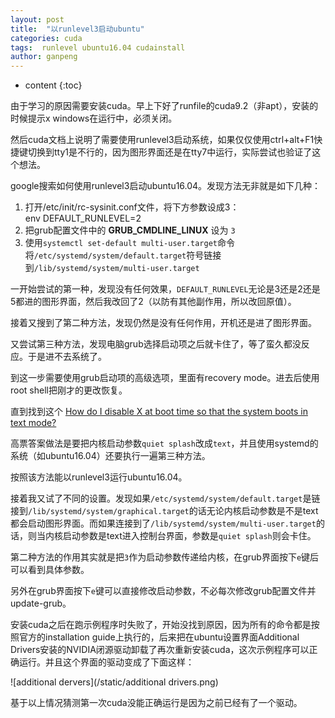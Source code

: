 ```yaml
---
layout: post
title:  "以runlevel3启动ubuntu"
categories: cuda
tags:  runlevel ubuntu16.04 cudainstall
author: ganpeng
---
```


* content
{:toc}


由于学习的原因需要安装cuda。早上下好了runfile的cuda9.2（非apt），安装的时候提示x windows在运行中，必须关闭。

然后cuda文档上说明了需要使用runlevel3启动系统，如果仅仅使用ctrl+alt+F1快捷键切换到tty1是不行的，因为图形界面还是在tty7中运行，实际尝试也验证了这个想法。



google搜索如何使用runlevel3启动ubuntu16.04。发现方法无非就是如下几种：

1. 打开/etc/init/rc-sysinit.conf文件，将下方参数设成3：  
env DEFAULT_RUNLEVEL=2
2. 把grub配置文件中的 **GRUB_CMDLINE_LINUX** 设为 `3`
3. 使用`systemctl set-default multi-user.target`命令将`/etc/systemd/system/default.target`符号链接到`/lib/systemd/system/multi-user.target`
  
一开始尝试的第一种，发现没有任何效果，`DEFAULT_RUNLEVEL`无论是3还是2还是5都进的图形界面，然后我改回了2（以防有其他副作用，所以改回原值）。

接着又搜到了第二种方法，发现仍然是没有任何作用，开机还是进了图形界面。

又尝试第三种方法，发现电脑grub选择启动项之后就卡住了，等了蛮久都没反应。于是进不去系统了。

到这一步需要使用grub启动项的高级选项，里面有recovery mode。进去后使用root shell把刚才的更改恢复。

直到找到这个 [How do I disable X at boot time so that the system boots in text mode?](https://askubuntu.com/questions/16371/how-do-i-disable-x-at-boot-time-so-that-the-system-boots-in-text-mode)

高票答案做法是要把内核启动参数`quiet splash`改成`text`，并且使用systemd的系统（如ubuntu16.04）还要执行一遍第三种方法。

按照该方法能以runlevel3运行ubuntu16.04。

接着我又试了不同的设置。发现如果`/etc/systemd/system/default.target`是链接到`/lib/systemd/system/graphical.target`的话无论内核启动参数是不是text都会启动图形界面。而如果连接到了`/lib/systemd/system/multi-user.target`的话，则当内核启动参数是text进入控制台界面，参数是`quiet splash`则会卡住。

第二种方法的作用其实就是把`3`作为启动参数传递给内核，在grub界面按下`e`键后可以看到具体参数。

另外在grub界面按下`e`键可以直接修改启动参数，不必每次修改grub配置文件并update-grub。

安装cuda之后在跑示例程序时失败了，开始没找到原因，因为所有的命令都是按照官方的installation guide上执行的，后来把在ubuntu设置界面Additional Drivers安装的NVIDIA闭源驱动卸载了再次重新安装cuda，这次示例程序可以正确运行。并且这个界面的驱动变成了下面这样：

![additional dervers](/static/additional drivers.png)

基于以上情况猜测第一次cuda没能正确运行是因为之前已经有了一个驱动。